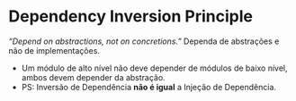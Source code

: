 # Dependency Inversion Principle

*“Depend on abstractions, not on concretions.”*
Dependa de abstrações e não de implementações.

- Um módulo de alto nível não deve depender de
módulos de baixo nível, ambos devem depender da
abstração.
- PS: Inversão de Dependência **não é igual** a Injeção de
Dependência.